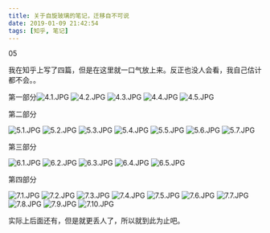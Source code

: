 ```yaml
---
title: 关于自旋玻璃的笔记，迁移自不可说
date: 2019-01-09 21:42:54
tags: [知乎, 笔记]
---
```


05

<!--more-->

我在知乎上写了四篇，但是在这里就一口气放上来。反正也没人会看，我自己估计都不会。。

第一部分![4.1.JPG](https://i.loli.net/2019/01/19/5c4294f6b8913.jpg)
![4.2.JPG](https://i.loli.net/2019/01/19/5c4294f6ba229.jpg)
![4.3.JPG](https://i.loli.net/2019/01/19/5c4294f6cd3c9.jpg)
![4.4.JPG](https://i.loli.net/2019/01/19/5c4294f6e4c19.jpg)
![4.5.JPG](https://i.loli.net/2019/01/19/5c4294f66ba80.jpg)

第二部分

![5.1.JPG](https://i.loli.net/2019/01/19/5c4294f66260d.jpg)
![5.2.JPG](https://i.loli.net/2019/01/19/5c4294f67c79f.jpg)
![5.3.JPG](https://i.loli.net/2019/01/19/5c4294f64451d.jpg)
![5.4.JPG](https://i.loli.net/2019/01/19/5c4294f6caf26.jpg)
![5.5.JPG](https://i.loli.net/2019/01/19/5c4294f68b472.jpg)
![5.6.JPG](https://i.loli.net/2019/01/19/5c4295adb79a7.jpg)
![5.7.JPG](https://i.loli.net/2019/01/19/5c4295ad5b6a3.jpg)

第三部分

![6.1.JPG](https://i.loli.net/2019/01/19/5c4295ae6214e.jpg)
![6.2.JPG](https://i.loli.net/2019/01/19/5c4295ae072ec.jpg)
![6.3.JPG](https://i.loli.net/2019/01/19/5c4295ae214dc.jpg)
![6.4.JPG](https://i.loli.net/2019/01/19/5c4295ade770c.jpg)
![6.5.JPG](https://i.loli.net/2019/01/19/5c4295ad24400.jpg)

第四部分

![7.1.JPG](https://i.loli.net/2019/01/19/5c4295ae4b3a8.jpg)
![7.2.JPG](https://i.loli.net/2019/01/19/5c4295ae19f8e.jpg)
![7.3.JPG](https://i.loli.net/2019/01/19/5c4295adeb42e.jpg)
![7.4.JPG](https://i.loli.net/2019/01/19/5c429661aaa13.jpg)
![7.5.JPG](https://i.loli.net/2019/01/19/5c4296619cc73.jpg)
![7.6.JPG](https://i.loli.net/2019/01/19/5c429661b90c7.jpg)
![7.7.JPG](https://i.loli.net/2019/01/19/5c429661a141f.jpg)
![7.8.JPG](https://i.loli.net/2019/01/19/5c42966164c2c.jpg)
![7.9.JPG](https://i.loli.net/2019/01/19/5c4296619f22a.jpg)
![7.10.JPG](https://i.loli.net/2019/01/19/5c42966169867.jpg)

实际上后面还有，但是就更丢人了，所以就到此为止吧。